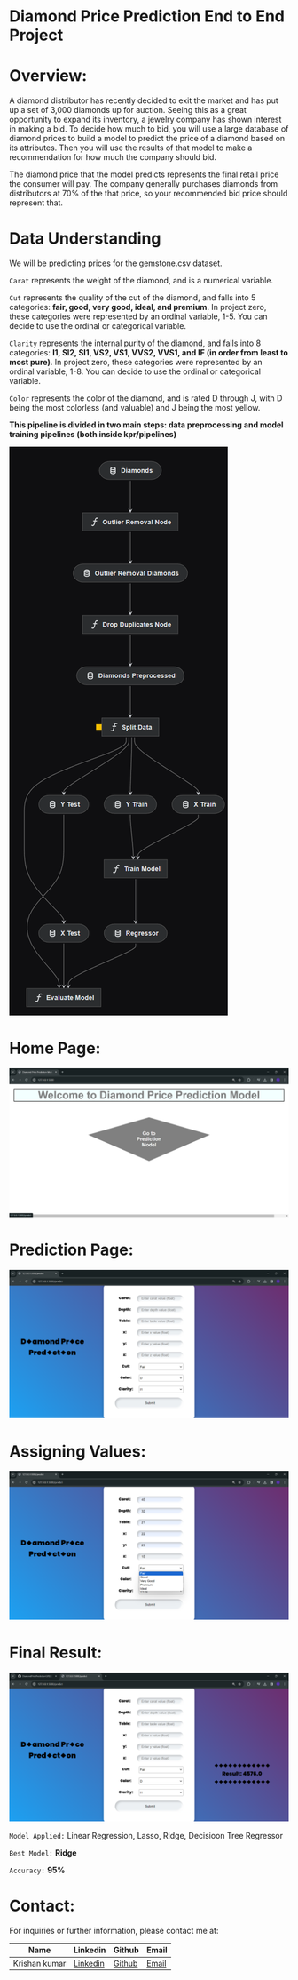 # Diamond Price Prediction End to End Project

# Overview:

A diamond distributor has recently decided to exit the market and has put up a set of 3,000 diamonds up for auction. Seeing this as a great opportunity to expand its inventory, a jewelry company has shown interest in making a bid. To decide how much to bid, you will use a large database of diamond prices to build a model to predict the price of a diamond based on its attributes. Then you will use the results of that model to make a recommendation for how much the company should bid.

The diamond price that the model predicts represents the final retail price the consumer will pay. The company generally purchases diamonds from distributors at 70% of the that price, so your recommended bid price should represent that.

# Data Understanding
We will be predicting prices for the gemstone.csv dataset.

`Carat` represents the weight of the diamond, and is a numerical variable. 

`Cut` represents the quality of the cut of the diamond, and falls into 5 categories: **fair, good, very good, ideal, and premium**. In project zero, these categories were represented by an ordinal variable, 1-5. You can decide to use the ordinal or categorical variable. 

`Clarity` represents the internal purity of the diamond, and falls into 8 categories: **I1, SI2, SI1, VS2, VS1, VVS2, VVS1, and IF (in order from least to most pure)**. In project zero, these categories were represented by an ordinal variable, 1-8. You can decide to use the ordinal or categorical variable. 

`Color` represents the color of the diamond, and is rated D through J, with D being the most colorless (and valuable) and J being the most yellow.



**This pipeline is divided in two main steps: data preprocessing and model training pipelines (both inside kpr/pipelines)**

<img src = "https://github.com/KRISHANKUMARPRAJAPAT/DiamondPricePrediction1/blob/main/img/pipeline.png" alt="MLBC">

# Home Page:
<img src = "https://github.com/KRISHANKUMARPRAJAPAT/DiamondPricePrediction1/blob/main/img/home_page.png" alt="MLBC">

# Prediction Page:
<img src = "https://github.com/KRISHANKUMARPRAJAPAT/DiamondPricePrediction1/blob/main/img/prediction_page.png" alt="MLBC">

# Assigning Values:
<img src = "https://github.com/KRISHANKUMARPRAJAPAT/DiamondPricePrediction1/blob/main/img/assigning_values.png" alt="MLBC">

# Final Result:
<img src = "https://github.com/KRISHANKUMARPRAJAPAT/DiamondPricePrediction1/blob/main/img/final_result.png" alt="MLBC">

`Model Applied:` Linear Regression, Lasso, Ridge, Decisioon Tree Regressor

`Best Model:`  **Ridge**

`Accuracy:` **95%**

# Contact:
For inquiries or further information, please contact me at:

|Name| Linkedin | Github | Email |
|-|-|-|-|
|Krishan kumar| [Linkedin](www.linkedin.com/in/krishan-kumar-451002262) | [Github](https://github.com/KRISHANKUMARPRAJAPAT) | [Email](krishnakumarprajapat366@gmail.com)
